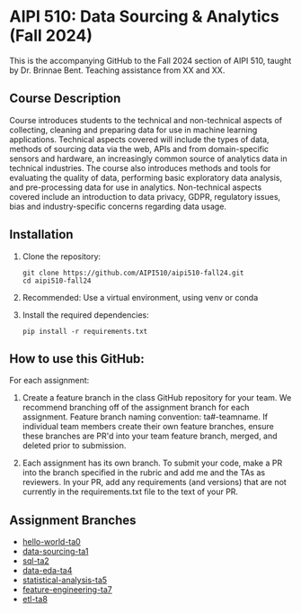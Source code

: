# AIPI 510: Data Sourcing & Analytics (Fall 2024)

This is the accompanying GitHub to the Fall 2024 section of AIPI 510, taught by Dr. Brinnae Bent. Teaching assistance from XX and XX. 

## Course Description
Course introduces students to the technical and non-technical aspects of collecting, cleaning and preparing data for use in machine learning applications. Technical aspects covered will include the types of data, methods of sourcing data via the web, APIs and from domain-specific sensors and hardware, an increasingly common source of analytics data in technical industries. The course also introduces methods and tools for evaluating the quality of data, performing basic exploratory data analysis, and pre-processing data for use in analytics. Non-technical aspects covered include an introduction to data privacy, GDPR, regulatory issues, bias and industry-specific concerns regarding data usage.

## Installation

1. Clone the repository:
   ```
   git clone https://github.com/AIPI510/aipi510-fall24.git
   cd aipi510-fall24
   ```

2. Recommended: Use a virtual environment, using venv or conda

3. Install the required dependencies:
   ```
   pip install -r requirements.txt
   ```

## How to use this GitHub:

For each assignment:

1. Create a feature branch in the class GitHub repository for your team. We recommend branching off of the assignment branch for each assignment. Feature branch naming convention: ta#-teamname. If individual team members create their own feature branches, ensure these branches are PR'd into your team feature branch, merged, and deleted prior to submission. 

2. Each assignment has its own branch. To submit your code, make a PR into the branch specified in the rubric and add me and the TAs as reviewers. In your PR, add any requirements (and versions) that are not currently in the requirements.txt file to the text of your PR.

## Assignment Branches
* [hello-world-ta0]()
* [data-sourcing-ta1]()
* [sql-ta2]()
* [data-eda-ta4]()
* [statistical-analysis-ta5]()
* [feature-engineering-ta7]()
* [etl-ta8]()

